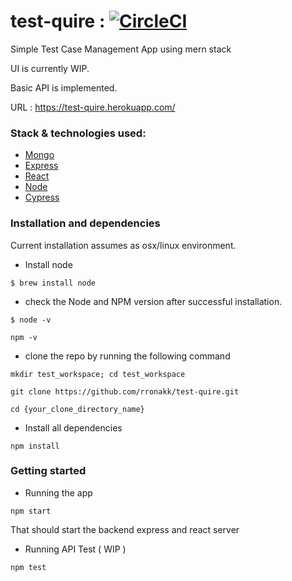 # test-quire : [![CircleCI](https://circleci.com/gh/rronakk/test-quire.svg?style=svg)](https://circleci.com/gh/rronakk/test-quire)
Simple Test Case Management App using mern stack

UI is currently WIP.

Basic API is implemented.

URL : https://test-quire.herokuapp.com/

### Stack & technologies used:
* [Mongo](https://www.mongodb.com/) 
* [Express](https://expressjs.com/)
* [React](https://reactjs.org/)
* [Node](https://nodejs.org/en/)
* [Cypress](https://www.cypress.io/)

### Installation and dependencies

Current installation assumes as osx/linux environment.

* Install node 
```
$ brew install node

```
* check the Node and NPM version after successful installation.

```
$ node -v
```
```
npm -v
```
* clone the repo by running the following command
```
mkdir test_workspace; cd test_workspace

git clone https://github.com/rronakk/test-quire.git

cd {your_clone_directory_name}
```

* Install all dependencies
```
npm install
```
### Getting started

* Running the app
```
npm start
```
That should start the backend express and react server

* Running API Test ( WIP )
```
npm test
```

 
